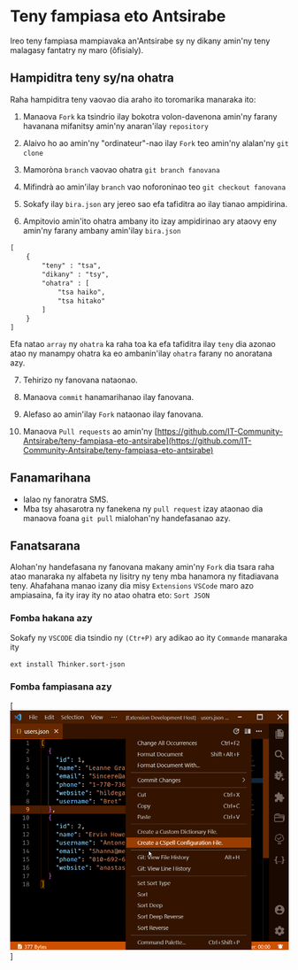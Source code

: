 # Teny fampiasa eto Antsirabe
Ireo teny fampiasa mampiavaka an'Antsirabe sy ny dikany amin'ny teny malagasy fantatry ny maro (ôfisialy).

## Hampiditra teny sy/na ohatra
Raha hampiditra teny vaovao dia araho ito toromarika manaraka ito:

1. Manaova `Fork` ka tsindrio ilay bokotra volon-davenona amin'ny farany havanana mifanitsy amin'ny anaran'ilay `repository`  
2. Alaivo ho ao amin'ny "ordinateur"-nao ilay `Fork` teo amin'ny alalan'ny `git clone`

3. Mamoròna `branch` vaovao ohatra `git branch fanovana`

4. Mifindrà ao amin'ilay `branch` vao noforoninao teo `git checkout fanovana`

5. Sokafy ilay `bira.json` ary jereo sao efa tafiditra ao ilay tianao ampidirina.

6. Ampitovio amin'ito ohatra ambany ito izay ampidirinao ary ataovy eny amin'ny farany ambany amin'ilay `bira.json`

```
[
    {
        "teny" : "tsa",
        "dikany" : "tsy",
        "ohatra" : [
            "tsa haiko",
            "tsa hitako"
        ]
    }
]
```

Efa natao `array` ny `ohatra` ka raha toa ka efa tafiditra ilay `teny` dia azonao atao ny manampy ohatra ka eo ambanin'ilay `ohatra` farany no anoratana azy.

7. Tehirizo ny fanovana nataonao.

8. Manaova `commit` hanamarihanao ilay fanovana.

9. Alefaso ao amin'ilay `Fork` nataonao ilay fanovana.

10. Manaova `Pull requests` ao amin'ny [https://github.com/IT-Community-Antsirabe/teny-fampiasa-eto-antsirabe](https://github.com/IT-Community-Antsirabe/teny-fampiasa-eto-antsirabe)

## Fanamarihana
- Ialao ny fanoratra SMS.
- Mba tsy ahasarotra ny fanekena ny `pull request` izay ataonao dia manaova foana `git pull` mialohan'ny handefasanao azy.

## Fanatsarana
Alohan'ny handefasana ny fanovana makany amin'ny `Fork` dia tsara raha atao manaraka ny alfabeta ny lisitry ny teny mba hanamora ny fitadiavana teny.
Ahafahana manao izany dia misy `Extensions` `VSCode` maro azo ampiasaina, fa ity iray ity no atao ohatra eto: `Sort JSON`

### Fomba hakana azy
Sokafy ny `VSCODE` dia tsindio ny `(Ctr+P)` ary adikao ao ity `Commande` manaraka ity

```
ext install Thinker.sort-json
```

### Fomba fampiasana azy 
[![preview](./img/preview.gif)]